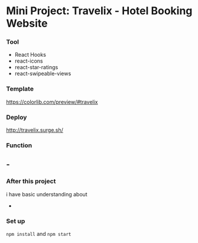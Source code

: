 # Mini Project: Travelix - Hotel Booking Website

### Tool

- React Hooks
- react-icons
- react-star-ratings
- react-swipeable-views

### Template

https://colorlib.com/preview/#travelix

### Deploy

http://travelix.surge.sh/

### Function

## -

### After this project

i have basic understanding about

-

### Set up

`npm install` and `npm start`
